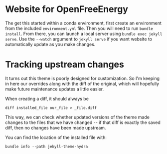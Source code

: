 # Website for OpenFreeEnergy

The get this started within a conda environment, first create an environment
from the included `environment.yml` file. Then you will need to run `bundle
install`. From there, you can launch a local server using `bundle exec jekyll
serve`. Use the `--watch` argument to `jekyll serve` if you want website to
automatically update as you make changes.

# Tracking upstream changes

It turns out this theme is poorly designed for customization. So I'm keeping in
here our overrides along with the diff of the original, which will hopefully
make future maintenance updates a little easier.

When creating a diff, it should always be

```
diff installed_file our_file > _file.diff
```

This way, we can check whether updated versions of the theme made changes to
the files that we have changed -- if that diff is exactly the saved diff, then
no changes have been made upstream.

You can find the location of the installed file with:

```
bundle info --path jekyll-theme-hydra
```

